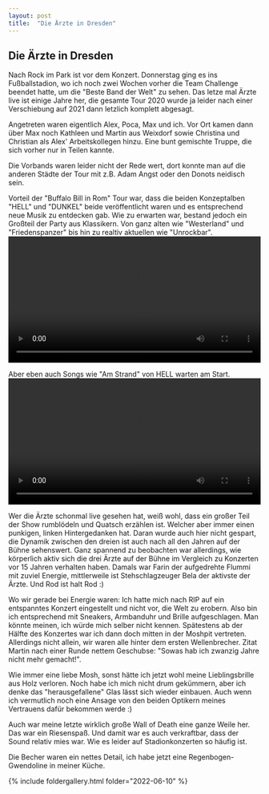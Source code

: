 ```yaml
---
layout: post
title:  "Die Ärzte in Dresden"
---
```


## Die Ärzte in Dresden
Nach Rock im Park ist vor dem Konzert.
Donnerstag ging es ins Fußballstadion, wo ich noch zwei Wochen vorher die Team Challenge beendet hatte, um die "Beste Band der Welt" zu sehen. 
Das letze mal Ärzte live ist einige Jahre her, die gesamte Tour 2020 wurde ja leider nach einer Verschiebung auf 2021 dann letzlich komplett abgesagt.

Angetreten waren eigentlich Alex, Poca, Max und ich. Vor Ort kamen dann über Max noch Kathleen und Martin aus Weixdorf sowie Christina und Christian als Alex' Arbeitskollegen hinzu. Eine bunt gemischte Truppe, die sich vorher nur in Teilen kannte.

Die Vorbands waren leider nicht der Rede wert, dort konnte man auf die anderen Städte der Tour mit z.B. Adam Angst oder den Donots neidisch sein. 

Vorteil der "Buffalo Bill in Rom" Tour war, dass die beiden Konzeptalben "HELL" und "DUNKEL" beide veröffentlicht waren und es entsprechend neue Musik zu entdecken gab. 
Wie zu erwarten war, bestand jedoch ein Großteil der Party aus Klassikern.
Von ganz alten wie "Westerland" und "Friedenspanzer" bis hin zu realtiv aktuellen wie "Unrockbar".
<video width='100%' preload='metadata' controls> <source src='/assets/aerzte_westerland.mp4' type='video/mp4'/> </video>

Aber eben auch Songs wie "Am Strand" von HELL warten am Start.
<video width='100%' preload='metadata' controls> <source src='/assets/aerzte_unrockbar.mp4' type='video/mp4'/> </video>

Wer die Ärzte schonmal live gesehen hat, weiß wohl, dass ein großer Teil der Show rumblödeln und Quatsch erzählen ist.
Welcher aber immer einen punkigen, linken Hintergedanken hat. Daran wurde auch hier nicht gespart, die Dynamik zwischen den dreien ist auch nach all den Jahren auf der Bühne sehenswert.
Ganz spannend zu beobachten war allerdings, wie körperlich aktiv sich die drei Ärzte auf der Bühne im Vergleich zu Konzerten vor 15 Jahren verhalten haben.
Damals war Farin der aufgedrehte Flummi mit zuviel Energie, mittlerweile ist Stehschlagzeuger Bela der aktivste der Ärzte. Und Rod ist halt Rod :)

Wo wir gerade bei Energie waren: Ich hatte mich nach RIP auf ein entspanntes Konzert eingestellt und nicht vor, die Welt zu erobern.
Also bin ich entsprechend mit Sneakers, Armbanduhr und Brille aufgeschlagen.
Man könnte meinen, ich würde mich selber nicht kennen. Spätestens ab der Hälfte des Konzertes war ich dann doch mitten in der Moshpit vertreten. Allerdings nicht allein, wir waren alle hinter dem ersten Wellenbrecher. Zitat Martin nach einer Runde nettem Geschubse: "Sowas hab ich zwanzig Jahre nicht mehr gemacht!".

Wie immer eine liebe Mosh, sonst hätte ich jetzt wohl meine Lieblingsbrille aus Holz verloren.
Noch habe ich mich nicht drum gekümmern, aber ich denke das "herausgefallene" Glas lässt sich wieder einbauen.
Auch wenn ich vermutlich noch eine Ansage von den beiden Optikern meines Vertrauens dafür bekommen werde :)

Auch war meine letzte wirklich große Wall of Death eine ganze Weile her. Das war ein Riesenspaß. Und damit war es auch verkraftbar, dass der Sound relativ mies war. Wie es leider auf Stadionkonzerten so häufig ist. 

Die Becher waren ein nettes Detail, ich habe jetzt eine Regenbogen-Gwendoline in meiner Küche. 

{% include foldergallery.html folder="2022-06-10" %}


